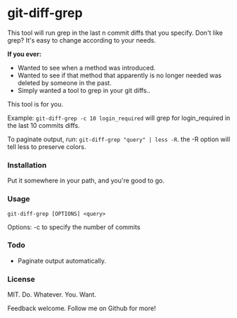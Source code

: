 # git-diff-grep

This tool will run grep in the last n commit diffs that you specify.
Don't like grep? It's easy to change according to your needs.

**If you ever:**

* Wanted to see when a method was introduced.
* Wanted to see if that method that apparently is no longer needed was
  deleted by someone in the past.
* Simply wanted a tool to grep in your git diffs..

This tool is for you.

Example: `git-diff-grep -c 10 login_required` will grep for login_required in the last 10 commits diffs.

To paginate output, run: `git-diff-grep "query" | less -R`. the -R
option will tell less to preserve colors.

### Installation

Put it somewhere in your path, and you're good to go.

### Usage

`git-diff-grep [OPTIONS] <query>`

Options: -c to specify the number of commits

### Todo

- Paginate output automatically.

### License

MIT. Do. Whatever. You. Want.

Feedback welcome. Follow me on Github for more!
